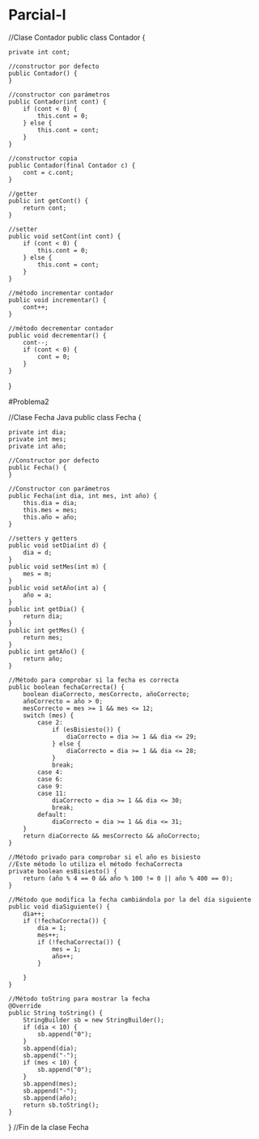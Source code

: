 # Parcial-I
//Clase Contador
public class Contador {

    private int cont;

    //constructor por defecto
    public Contador() {
    }

    //constructor con parámetros
    public Contador(int cont) {
        if (cont < 0) {
            this.cont = 0;
        } else {
            this.cont = cont;
        }
    }

    //constructor copia
    public Contador(final Contador c) {
        cont = c.cont;
    }

    //getter
    public int getCont() {
        return cont;
    }

    //setter
    public void setCont(int cont) {
        if (cont < 0) {
            this.cont = 0;
        } else {
            this.cont = cont;
        }
    }

    //método incrementar contador
    public void incrementar() {
        cont++;
    }

    //método decrementar contador
    public void decrementar() {
        cont--;
        if (cont < 0) {
            cont = 0;
        }
    }
}






#Problema2




//Clase Fecha Java
public class Fecha {

    private int dia;
    private int mes;
    private int año;

    //Constructor por defecto
    public Fecha() {
    }

    //Constructor con parámetros
    public Fecha(int dia, int mes, int año) {
        this.dia = dia;
        this.mes = mes;
        this.año = año;
    }

    //setters y getters
    public void setDia(int d) {
        dia = d;
    }
    public void setMes(int m) {
        mes = m;
    }
    public void setAño(int a) {
        año = a;
    }
    public int getDia() {
        return dia;
    }
    public int getMes() {
        return mes;
    }
    public int getAño() {
        return año;
    }

    //Método para comprobar si la fecha es correcta
    public boolean fechaCorrecta() {
        boolean diaCorrecto, mesCorrecto, añoCorrecto;
        añoCorrecto = año > 0;
        mesCorrecto = mes >= 1 && mes <= 12;
        switch (mes) {
            case 2:
                if (esBisiesto()) {
                    diaCorrecto = dia >= 1 && dia <= 29;
                } else {
                    diaCorrecto = dia >= 1 && dia <= 28;
                }
                break;
            case 4:
            case 6:
            case 9:
            case 11:
                diaCorrecto = dia >= 1 && dia <= 30;
                break;
            default:
                diaCorrecto = dia >= 1 && dia <= 31;
        }
        return diaCorrecto && mesCorrecto && añoCorrecto;
    }

    //Método privado para comprobar si el año es bisiesto
    //Este método lo utiliza el método fechaCorrecta
    private boolean esBisiesto() {
        return (año % 4 == 0 && año % 100 != 0 || año % 400 == 0);
    }

    //Método que modifica la fecha cambiándola por la del día siguiente
    public void diaSiguiente() {
        dia++;
        if (!fechaCorrecta()) {
            dia = 1;
            mes++;
            if (!fechaCorrecta()) {
                mes = 1;
                año++;
            }

        }
    }

    //Método toString para mostrar la fecha
    @Override
    public String toString() {
        StringBuilder sb = new StringBuilder();
        if (dia < 10) {
            sb.append("0");
        }
        sb.append(dia);
        sb.append("-");
        if (mes < 10) {
            sb.append("0");
        }
        sb.append(mes);
        sb.append("-");
        sb.append(año);
        return sb.toString();
    }
} //Fin de la clase Fecha


 
